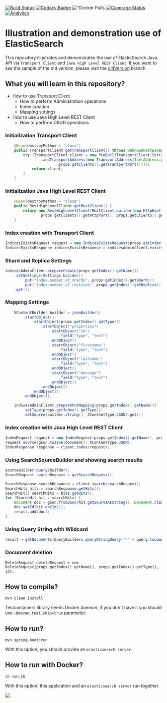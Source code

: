 [![Build Status](https://travis-ci.org/hakdogan/ElasticSearch.svg?branch=master)](https://travis-ci.org/hakdogan/ElasticSearch)
[![Codacy Badge](https://api.codacy.com/project/badge/Grade/0da01a34f91c4120aafbef85506b08d9)](https://www.codacy.com/app/hakdogan/ElasticSearch?utm_source=github.com&amp;utm_medium=referral&amp;utm_content=hakdogan/ElasticSearch&amp;utm_campaign=Badge_Grade)
!["Docker Pulls](https://img.shields.io/docker/pulls/hakdogan/elasticsearch.svg)
[![Coverage Status](https://coveralls.io/repos/github/hakdogan/ElasticSearch/badge.svg?branch=master)](https://coveralls.io/github/hakdogan/ElasticSearch?branch=master)
[![Analytics](https://ga-beacon.appspot.com/UA-110069051-1/ElasticSearch/readme)](https://github.com/igrigorik/ga-beacon)

Illustration and demonstration use of ElasticSearch
===================================================

This repository illustrates and demonstrates the use of ElasticSearch Java API via `Transport Client` and `Java High Level REST Client`. If you want to see the sample of the old version, please visit the [oldVersion](https://github.com/hakdogan/ElasticSearch/tree/oldVersion) branch.

## What you will learn in this repository?

* How to use Transport Client
  * How to perform Administration operations
  * Index creation
  * Mapping settings
* How to use Java High Level REST Client
  * How to perform CRUD operations

### Initialization Transport Client
```java
    @Bean(destroyMethod = "close")
    public TransportClient getTransportClient() throws UnknownHostException {
        try (TransportClient client = new PreBuiltTransportClient(Settings.EMPTY)
                .addTransportAddress(new TransportAddress(InetAddress.getByName(props.getClients().getHostname()),
                        props.getClients().getTransportPort()))){
            return client;
        }
    }
```

### Initialization Java High Level REST Client
```java
    @Bean(destroyMethod = "close")
    public RestHighLevelClient getRestClient() {
        return new RestHighLevelClient(RestClient.builder(new HttpHost(props.getClients().getHostname(),
                props.getClients().getHttpPort(), props.getClients().getScheme())));
    }
```

### Index creation with Transport Client
```java
IndicesExistsRequest request = new IndicesExistsRequest(props.getIndex().getName());
IndicesExistsResponse indicesExistsResponse = indicesAdminClient.exists(request).actionGet();
```

### Shard and Replica Settings
```java
indicesAdminClient.prepareCreate(props.getIndex().getName())
    .setSettings(Settings.builder()
        .put("index.number_of_shards", props.getIndex().getShard())
        .put("index.number_of_replicas", props.getIndex().getReplica()))
    .get();
```

### Mapping Settings
```java
    XContentBuilder builder = jsonBuilder()
        .startObject()
            .startObject(props.getIndex().getType())
                .startObject("properties")
                    .startObject("id")
                        .field("type", "text")
                    .endObject()
                    .startObject("firstname")
                        .field("type", "text")
                    .endObject()
                    .startObject("lastname")
                        .field("type", "text")
                    .endObject()
                    .startObject("message")
                        .field("type", "text")
                    .endObject()
                .endObject()
            .endObject()
        .endObject();
        
    indicesAdminClient.preparePutMapping(props.getIndex().getName())
        .setType(props.getIndex().getType())
        .setSource(builder.string(), XContentType.JSON).get();
```

### Index creation with Java High Level REST Client
```java
IndexRequest request = new IndexRequest(props.getIndex().getName(), props.getIndex().getType());
request.source(gson.toJson(document), XContentType.JSON);
IndexResponse response = client.index(request);
```

### Using SearchSourceBuilder and showing search results
```java
sourceBuilder.query(builder);
SearchRequest searchRequest = getSearchRequest();

SearchResponse searchResponse = client.search(searchRequest);
SearchHits hits = searchResponse.getHits();
SearchHit[] searchHits = hits.getHits();
for (SearchHit hit : searchHits) {
    Document doc = gson.fromJson(hit.getSourceAsString(), Document.class);
    doc.setId(hit.getId());
    result.add(doc);
}
```

### Using Query String with Wildcard
```java
result = getDocuments(QueryBuilders.queryStringQuery("*" + query.toLowerCase() + "*"));
```

### Document deletion
```
DeleteRequest deleteRequest = new DeleteRequest(props.getIndex().getName(), props.getIndex().getType(), id);
```

## How to compile?
```
mvn clean install
```
Testcontainers library needs Docker daemon, if you don't have it you should use `-Dmaven.test.skip=true` parameter.

## How to run?
```
mvn spring-boot:run
```

With this option, you should provide an `elasticsearch server`.

## How to run with Docker?
```
sh run.sh
```

With this option, this application and an `elasticsearch server` run together.

![](image/image.gif)